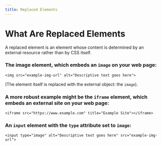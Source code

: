 ```yaml
---
title: Replaced Elements
---
```


# What Are Replaced Elements

A replaced element is an element whose content is determined by an external resource rather than by CSS itself.

### The image element, which embeds an `image` on your web page:

`<img src="example-img-url" alt="Descriptive text goes here">`

(The element itself is replaced with the external object: the `image`).


### A more robust example might be the `iframe` element, which embeds an external site on your web page:

`<iframe src="https://www.example.com" title="Example Site"></iframe>`

### An `input` element with the `type` attribute set to `image`:

`<input type="image" alt="Descriptive text goes here" src="example-img-url">`
